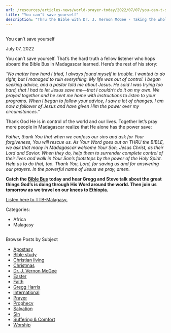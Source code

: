 ```yaml
---
url: /resources/articles-news/world-prayer-today/2022/07/07/you-can-t-save-yourself
title: "You can’t save yourself"
description: "Thru the Bible with Dr. J. Vernon McGee - Taking the whole Word to the whole world"
---
```







## 
 You can’t save yourself


July 07, 2022
![]()




You can’t save yourself. That’s the hard truth a fellow listener who hops aboard the Bible Bus in Madagascar learned. Here’s the rest of his story:

*“No matter how hard I tried, I always found myself in trouble. I wanted to do right, but I managed to ruin everything. My life was out of control. I began seeking advice, and a pastor told me about Jesus. He said I was trying too hard, that I had to let Jesus save me—that I couldn’t do it on my own. We prayed together and he sent me home with instructions to listen to your programs. When I began to follow your advice, I saw a lot of changes. I am now a follower of Jesus and have given Him the power over my circumstances.”*

Thank God He is in control of the world and our lives. Together let’s pray more people in Madagascar realize that He alone has the power save: 

*Father, thank You that when we confess our sins and ask for Your forgiveness, You will rescue us. As Your Word goes out on THRU the BIBLE, we ask that many in Madagascar welcome Your Son, Jesus Christ, as their Lord and Savior. When they do, help them to surrender complete control of their lives and walk in Your Son’s footsteps by the power of the Holy Spirit. Help us to do that, too. Thank You, Lord, for saving us and for answering our prayers. In the powerful name of Jesus we pray, amen.*

**Catch the** [**Bible Bus**](https://www.oneplace.com/ministries/thru-the-bible-with-j-vernon-mcgee/player/?type=branded#now-playing) **today and hear Gregg and Steve talk about the great things God’s is doing through His Word around the world. Then join us tomorrow as we travel on our knees to Ethiopia.**

[Listen here to TTB-Malagasy.](https://ttb.twr.org/home/day,0422/language,PLT)



Categories: 


* Africa
* Malagasy









## 
 Browse Posts by Subject


* [Apostasy](/resources/articles-news/-in-tags/tags/Apostasy)
* [Bible study](/resources/articles-news/-in-tags/tags/Bible-study)
* [Christian living](/resources/articles-news/-in-tags/tags/Christian-living)
* [Christmas](/resources/articles-news/-in-tags/tags/Christmas)
* [Dr. J. Vernon McGee](/resources/articles-news/-in-tags/tags/Dr-J-Vernon-McGee)
* [Easter](/resources/articles-news/-in-tags/tags/easter)
* [Faith](/resources/articles-news/-in-tags/tags/Faith)
* [Gregg Harris](/resources/articles-news/-in-tags/tags/Gregg-Harris)
* [International](/resources/articles-news/-in-tags/tags/International)
* [Prayer](/resources/articles-news/-in-tags/tags/prayer)
* [Prophecy](/resources/articles-news/-in-tags/tags/Prophecy)
* [Salvation](/resources/articles-news/-in-tags/tags/Salvation)
* [Sin](/resources/articles-news/-in-tags/tags/sin)
* [Suffering & Comfort](/resources/articles-news/-in-tags/tags/Suffering-Comfort)
* [Worship](/resources/articles-news/-in-tags/tags/worship)






